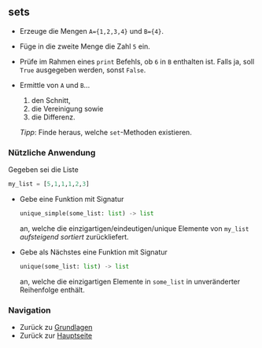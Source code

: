 ## sets

* Erzeuge die Mengen `A={1,2,3,4}` und `B={4}`.
* Füge in die zweite Menge die Zahl `5` ein.
* Prüfe im Rahmen eines `print` Befehls, ob `6` in `B` enthalten ist. Falls ja, soll `True` ausgegeben werden, sonst `False`.
* Ermittle von `A` und `B`...
    1. den Schnitt, 
    1. die Vereinigung sowie 
    1. die Differenz.
    
    _Tipp_: Finde heraus, welche `set`-Methoden existieren.

### Nützliche Anwendung
Gegeben sei die Liste
``` python
my_list = [5,1,1,1,2,3]
```

* Gebe eine Funktion mit Signatur
    ``` python
    unique_simple(some_list: list) -> list
    ```
    an, welche die einzigartigen/eindeutigen/unique Elemente von `my_list` _aufsteigend sortiert_ zurückliefert. 

* Gebe als Nächstes eine Funktion mit Signatur
    ``` python
    unique(some_list: list) -> list
    ```
    an, welche die einzigartigen Elemente in `some_list` in unveränderter Reihenfolge enthält.

### Navigation
* Zurück zu [Grundlagen](../README.md)
* Zurück zur [Hauptseite](../../../README.md)
